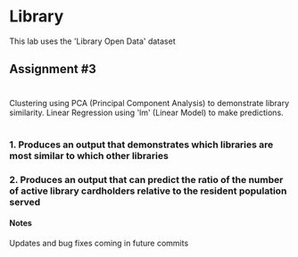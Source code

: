 # Library
This lab uses the 'Library Open Data' dataset

## Assignment #3 
# 
Clustering using PCA (Principal Component Analysis) to demonstrate library similarity.
Linear Regression using 'lm' (Linear Model) to make predictions.
# 
### 1. Produces an output that demonstrates which libraries are most similar to which other libraries
### 2. Produces an output that can predict the ratio of the number of active library cardholders relative to the resident population served


#### Notes
Updates and bug fixes coming in future commits

